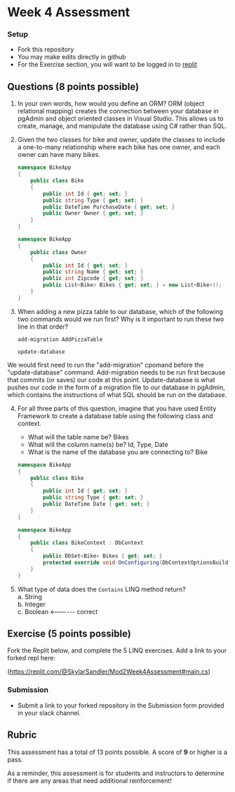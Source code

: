 # Week 4 Assessment

### Setup
* Fork this repository
* You may make edits directly in github
* For the Exercise section, you will want to be logged in to [replit](https://replit.com)

## Questions (8 points possible)
1. In your own words, how would you define an ORM?
ORM (object relational mapping) creates the connection between your database in pgAdmin and object oriented classes in Visual Studio. This allows us to create, manage, and manipulate the database using C# rather than SQL.
2. Given the two classes for bike and owner, update the classes to include a one-to-many relationship where each bike has one owner, and each owner can have many bikes.

    ```C#
    namespace BikeApp
    {
        public class Bike
        {
            public int Id { get; set; }
            public string Type { get; set; }
            public DateTime PurchaseDate { get; set; }
            public Owner Owner { get; set; }
        }
    }

    namespace BikeApp
    {
        public class Owner
        {
            public int Id { get; set; }
            public string Name { get; set; }
            public int Zipcode { get; set; }
            public List<Bike> Bikes { get; set; } = new List<Bike>();
        }
    }
    ```

3. When adding a new pizza table to our database, which of the following two commands would we run first? Why is it important to run these two line in that order?
    ```
    add-migration AddPizzaTable
    ```
    ```
    update-database
    ```
We would first need to run the "add-migration" cpomand before the "update-database" command. Add-migration needs to be run first because that commits (or saves) our code at this point. Update-database is what pushes our code in the form of a migration file to our database in pgAdmin, which contains the instructions of what SQL should be run on the database.

4. For all three parts of this question, imagine that you have used Entity Framework to create a database table using the following class and context. 
    * What will the table name be? Bikes
    * What will the column name(s) be? Id, Type, Date
    * What is the name of the database you are connecting to? Bike

    ```C#
    namespace BikeApp
    {
        public class Bike
        {
            public int Id { get; set; }
            public string Type { get; set; }
            public DateTime Date { get; set; }
        }
    }

    namespace BikeApp
    {
        public class BikeContext : DbContext
        {
            public DbSet<Bike> Bikes { get; set; }
            protected override void OnConfiguring(DbContextOptionsBuilder optionsBuilder) => optionsBuilder.UseNpgsql("Host=localhost;Username=postgres;Password=password123;Database=Bikes").UseSnakeCaseNamingConvention();
        }
    }
    ```

5. What type of data does the `Contains` LINQ method return?
    <br> a. String 
    <br> b. Integer 
    <br> c. Boolean <------ correct
    
## Exercise (5 points possible)

Fork the Replit below, and complete the 5 LINQ exercises.  Add a link to your forked repl here: [<YOUR LINK HERE>](https://replit.com/@SkylarSandler/Mod2Week4Assessment#main.cs)

(https://replit.com/@SkylarSandler/Mod2Week4Assessment#main.cs)

### Submission
* Submit a link to your forked repository in the Submission form provided in your slack channel.

## Rubric

This assessment has a total of 13 points possible.  A score of **9** or higher is a pass.

As a reminder, this assessment is for students and instructors to determine if there are any areas that need additional reinforcement!
